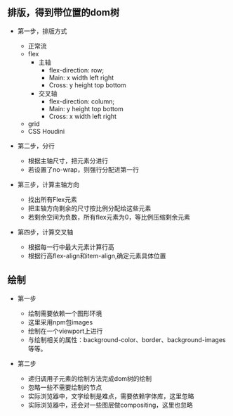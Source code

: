 ## 排版，得到带位置的dom树
- 第一步，排版方式
  - 正常流
  - flex
    - 主轴
      - flex-direction: row;
      - Main: x width left right
      - Cross: y height top bottom
    - 交叉轴
      - flex-direction: column;
      - Main: y height top bottom
      - Cross: x width left right
  - grid
  - CSS Houdini

- 第二步，分行
  - 根据主轴尺寸，把元素分进行
  - 若设置了no-wrap，则强行分配进第一行

- 第三步，计算主轴方向
  - 找出所有Flex元素
  - 把主轴方向剩余的尺寸按比例分配给这些元素
  - 若剩余空间为负数，所有flex元素为0，等比例压缩剩余元素

- 第四步，计算交叉轴
  - 根据每一行中最大元素计算行高
  - 根据行高flex-align和item-align,确定元素具体位置


## 绘制
- 第一步
  - 绘制需要依赖一个图形环境
  - 这里采用npm包images
  - 绘制在一个viewport上进行
  - 与绘制相关的属性：background-color、border、background-images等等。

- 第二步
  - 递归调用子元素的绘制方法完成dom树的绘制
  - 忽略一些不需要绘制的节点
  - 实际浏览器中，文字绘制是难点，需要依赖字体库，这里忽略
  - 实际浏览器中，还会对一些图层做compositing，这里也忽略